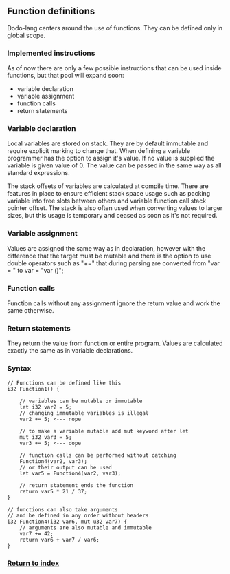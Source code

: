 ## Function definitions

Dodo-lang centers around the use of functions. They can be defined only in global scope.

### Implemented instructions

As of now there are only a few possible instructions that can be used inside functions, but that pool will expand soon:
- variable declaration
- variable assignment
- function calls
- return statements

### Variable declaration

Local variables are stored on stack. They are by default immutable and require explicit marking to change that. When defining a variable programmer has the option to assign it's value. If no value is supplied the variable is given value of 0. The value can be passed in the same way as all standard expressions.

The stack offsets of variables are calculated at compile time. There are features in place to ensure efficient stack space usage such as packing variable into free slots between others and variable function call stack pointer offset. The stack is also often used when converting values to larger sizes, but this usage is temporary and ceased as soon as it's not required.

### Variable assignment

Values are assigned the same way as in declaration, however with the difference that the target must be mutable and there is the option to use double operators such as "+=" that during parsing are converted from "var <op>= <exp>" to var = "var <op> (<exp>)";

### Function calls

Function calls without any assignment ignore the return value and work the same otherwise.

### Return statements

They return the value from function or entire program. Values are calculated exactly the same as in variable declarations.

### Syntax

```
// Functions can be defined like this
i32 Function1() {

    // variables can be mutable or immutable
    let i32 var2 = 5;
    // changing immutable variables is illegal
    var2 += 5; <--- nope

    // to make a variable mutable add mut keyword after let
    mut i32 var3 = 5;
    var3 += 5; <--- dope

    // function calls can be performed without catching
    Function4(var2, var3);
    // or their output can be used
    let var5 = Function4(var2, var3);
    
    // return statement ends the function
    return var5 * 21 / 37;
}

// functions can also take arguments 
// and be defined in any order without headers
i32 Function4(i32 var6, mut u32 var7) {
    // arguments are also mutable and immutable
    var7 += 42;
    return var6 + var7 / var6;
}

```

### [Return to index](./Index.md)